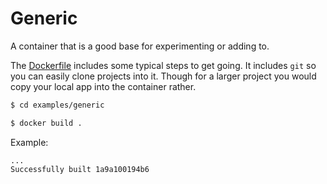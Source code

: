 # Generic

A container that is a good base for experimenting or adding to.

The [Dockerfile](Dockerfile) includes some typical steps to get going. It includes `git` so you can easily clone projects into it. Though for a larger project you would copy your local app into the container rather.


```sh
$ cd examples/generic
```

```sh
$ docker build .
```
Example:
```
...
Successfully built 1a9a100194b6
```

